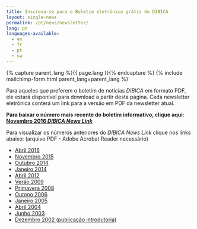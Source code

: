 ```yaml
---
title: Inscreva-se para o Boletim eletrônico grátis do DIBICA
layout: single-news
permalink: /pt/news/newsletter/
lang: pt
languages-available:                         
  - en
  - fr
  - pt
  - sw
---
```

<!--CONTACT FORM -->
{% capture parent_lang %}{{ page.lang }}{% endcapture %}
{% include mailchimp-form.html parent_lang=parent_lang %}

<!-- PAST ISSUES -->
Para aqueles que preferem o boletim de notícias _DIBICA_ em formato PDF, ele estará disponível para download a partir desta página. Cada newsletter eletrônica conterá um link para a versão em PDF da newsletter atual.  

**Para baixar o número mais recente do boletim informativo, clique aqui: [Novembro 2016 _DIBICA News Link_]({{site.url}}/resources/newsletter/newsletter-nov2016.pdf)**

Para visualizar os números anteriores do _DIBICA News Link_ clique nos links abaixo: (arquivo PDF - Adobe Acrobat Reader necessário)

*   [Abril 2016]({{site.url}}/resources/newsletter/newsletter-april-2016-rev.pdf)  
*   [Novembro 2015]({{site.url}}/resources/newsletter/newsletter-nov-2015.pdf)  
*   [Outubro 2014]({{site.url}}/resources/newsletter/newsletter-oct-2014.pdf)  
*   [Janeiro 2014]({{site.url}}/resources/newsletter/newsletter-jan-2014.pdf)  
*   [Abril 2012]({{site.url}}/resources/newsletter/newsletter-april-2012.pdf)  
*   [Verão 2009]({{site.url}}/resources/newsletter/newsletter-summer-2009.pdf)  
*   [Primavera 2008]({{site.url}}/resources/newsletter/newsletter-spring-2008.pdf)  
*   [Outono 2006]({{site.url}}/resources/newsletter/newsletter-fall-2006.pdf)  
*   [Janeiro 2005]({{site.url}}/resources/newsletter/newsletter-jan-2005.pdf)  
*   [Abril 2004]({{site.url}}/resources/newsletter/newsletter-april-2004.pdf)  
*   [Junho 2003]({{site.url}}/resources/newsletter/newsletter-june-2003.pdf)  
*   [Dezembro 2002 (publicação introdutória)]({{site.url}}/resources/newsletter/newsletter-dec-2002.pdf)
